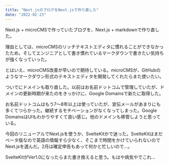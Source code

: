 ```yaml
---
title: "Next.jsのブログをNext.jsで作り直した"
date: "2022-02-23"
---
```


Next.js + microCMSで作っていたブログを、Next.js + markdownで作り直した。

理由としては、microCMSのリッチテキストエディタに慣れることができなかったため。そしてエンジニアとして書き慣れているマークダウンで書きたい気持ちが強くなっていった。

とはいえ、microCMS改善が早いので期待している。microCMSが、GitHubのようなマークダウン形式のテキストエディタを開発してくれたらまた使いたい。

ついでにドメインも取り直した。以前はお名前ドットコムで管理していたが、ドメインの更新時期が来たのをきっかけに、Google Domainsで新たに取得した。

お名前ドットコムはもう7〜8年以上は使っていたが、宣伝メールがあまりにも多くてつらかった。継続するモチベーションがなくなってしまった。Google DomainsはUIもわかりやすくて良い感じ。他のドメインも移管しようと思っている。

今回のリニューアルでNext.jsを使うか、SvelteKitかで迷った。SvelteKitはまだベータ版なので英語の情報すら少なく、そこまで時間をかけていられないのでNext.jsを選んだ。2月は確定申告もあって何かと忙しいので…。

SvelteKitがVer1.0になったらまた書き換えると思う。もはや病気やでこれ...
